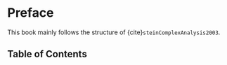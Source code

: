 # Preface

This book mainly follows the structure of {cite}`steinComplexAnalysis2003`.


## Table of Contents

````{tableofcontents}
````
